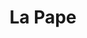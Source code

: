 ---
title: "La Pape"
url: /almoloya-de-juarez-estado-de-mexico/la-pape/
shop: material de oficina
---